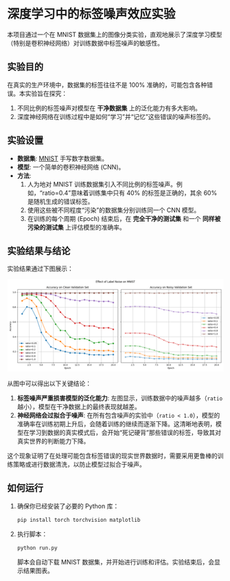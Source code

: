 # 深度学习中的标签噪声效应实验

本项目通过一个在 MNIST 数据集上的图像分类实验，直观地展示了深度学习模型（特别是卷积神经网络）对训练数据中标签噪声的敏感性。

## 实验目的

在真实的生产环境中，数据集的标签往往不是 100% 准确的，可能包含各种错误。本实验旨在探究：

1.  不同比例的标签噪声对模型在 **干净数据集** 上的泛化能力有多大影响。
2.  深度神经网络在训练过程中是如何“学习”并“记忆”这些错误的噪声标签的。

## 实验设置

*   **数据集**: [MNIST](http://yann.lecun.com/exdb/mnist/) 手写数字数据集。
*   **模型**: 一个简单的卷积神经网络 (CNN)。
*   **方法**:
    1.  人为地对 MNIST 训练数据集引入不同比例的标签噪声。例如，“ratio=0.4”意味着训练集中只有 40% 的标签是正确的，其余 60% 是随机生成的错误标签。
    2.  使用这些被不同程度“污染”的数据集分别训练同一个 CNN 模型。
    3.  在训练的每个周期 (Epoch) 结束后，在 **完全干净的测试集** 和一个 **同样被污染的测试集** 上评估模型的准确率。

## 实验结果与结论

实验结果通过下图展示：

![实验结果图](./show.png)

从图中可以得出以下关键结论：

1.  **标签噪声严重损害模型的泛化能力**: 左图显示，训练数据中的噪声越多（`ratio` 越小），模型在干净数据上的最终表现就越差。
2.  **神经网络会过拟合于噪声**: 在所有包含噪声的实验中（`ratio < 1.0`），模型的准确率在训练初期上升后，会随着训练的继续而逐渐下降。这清晰地表明，模型在学习到数据的真实模式后，会开始“死记硬背”那些错误的标签，导致其对真实世界的判断能力下降。

这个现象证明了在处理可能包含标签错误的现实世界数据时，需要采用更鲁棒的训练策略或进行数据清洗，以防止模型过拟合于噪声。

## 如何运行

1.  确保你已经安装了必要的 Python 库：

    ```bash
    pip install torch torchvision matplotlib
    ```

2.  执行脚本：

    ```bash
    python run.py
    ```

    脚本会自动下载 MNIST 数据集，并开始进行训练和评估。实验结束后，会显示结果图表。
